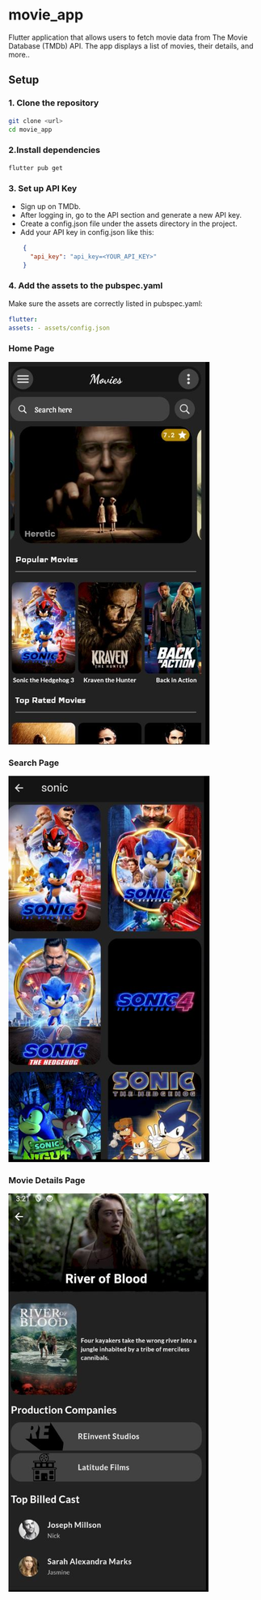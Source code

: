 # movie_app

Flutter application that allows users to fetch movie data from The Movie Database (TMDb) API. The app displays a list of movies, their details, and more..

## Setup

### 1. Clone the repository

```bash
git clone <url>
cd movie_app
```

### 2.Install dependencies

```bash
flutter pub get
```

### 3. Set up API Key

- Sign up on TMDb.
- After logging in, go to the API section and generate a new API key.
- Create a config.json file under the assets directory in the project.
- Add your API key in config.json like this:

```config.json
    {
      "api_key": "api_key=<YOUR_API_KEY>"
    }
```

### 4. Add the assets to the pubspec.yaml

Make sure the assets are correctly listed in pubspec.yaml:

```pubspec.yaml
flutter:
assets: - assets/config.json
```

### Home Page

![Home Page](images/home.JPG)

### Search Page

![Search Page](images/search.JPG)

### Movie Details Page

![Movie Details Page](images/detail_view.JPG)
